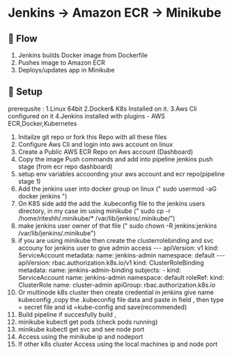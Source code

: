 # Jenkins → Amazon ECR → Minikube

## 🚀 Flow
1. Jenkins builds Docker image from Dockerfile
2. Pushes image to Amazon ECR
3. Deploys/updates app in Minikube

## 🔧 Setup
prerequsite : 1.Linux 64bit
              2.Docker& K8s Installed on it.
              3.Aws Cli configured on it
              4.Jenkins installed with plugins - AWS ECR,Docker,Kubernetes

1. Initailze git repo or fork this Repo with all these files
2. Configure Aws Cli and login into aws account on linux
3. Create a Public AWS ECR Repo on Aws account (Dashboard)
4. Copy the image Push commands and add into pipeline jenkins push stage (from ecr repo dashboard)
5. setup env variables accoording your aws account and ecr repo(pipeline stage 1)
6. Add the jenkins user into docker group on linux (" sudo usermod -aG docker jenkins ")
7. On K8S side add the add the .kubeconfig file to the jenkins users directory, in my case im using minikube (" sudo cp -r /home/riteshh/.minikube/* /var/lib/jenkins/.minikube/") 
8. make jenkins user owner of that file (" sudo chown -R jenkins:jenkins /var/lib/jenkins/.minikube")
9. if you are using minikube then create the clusterrolebinding and svc accouny for jenkins user to give admin access
                                 ---
                                  apiVersion: v1
                                  kind: ServiceAccount
                                  metadata:
                                    name: jenkins-admin
                                    namespace: default
                                  ---
                                  apiVersion: rbac.authorization.k8s.io/v1
                                  kind: ClusterRoleBinding
                                  metadata:
                                    name: jenkins-admin-binding
                                  subjects:
                                  - kind: ServiceAccount
                                    name: jenkins-admin
                                    namespace: default
                                  roleRef:
                                    kind: ClusterRole
                                    name: cluster-admin
                                    apiGroup: rbac.authorization.k8s.io
10. Or multinode k8s cluster then create credential in jenkins give name kubeconfig ,copy the .kubeconfig file data and paste in field , then type = secret file and id =kube-config and save(recommended)
11. Build pipeline if succesfully build ,
12. minikube kubectl get pods (check pods running)
13. minikube kubectl get svc and see node port
14. Access using the minikube ip and nodeport
15. If other k8s cluster Access using the local machines ip and node port

